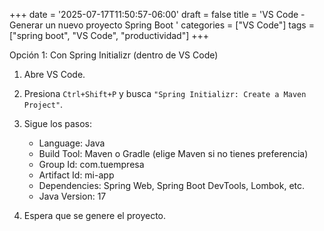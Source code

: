 +++
date = '2025-07-17T11:50:57-06:00'
draft = false
title = 'VS Code - Generar un nuevo proyecto Spring Boot '
categories = ["VS Code"]
tags = ["spring boot", "VS Code", "productividad"]
+++

Opción 1: Con Spring Initializr (dentro de VS Code)

1. Abre VS Code.  
2. Presiona `Ctrl+Shift+P` y busca `"Spring Initializr: Create a Maven Project"`.  
3. Sigue los pasos:

   - Language: Java  
   - Build Tool: Maven o Gradle (elige Maven si no tienes preferencia)  
   - Group Id: com.tuempresa  
   - Artifact Id: mi-app  
   - Dependencies: Spring Web, Spring Boot DevTools, Lombok, etc.  
   - Java Version: 17  

4. Espera que se genere el proyecto.
